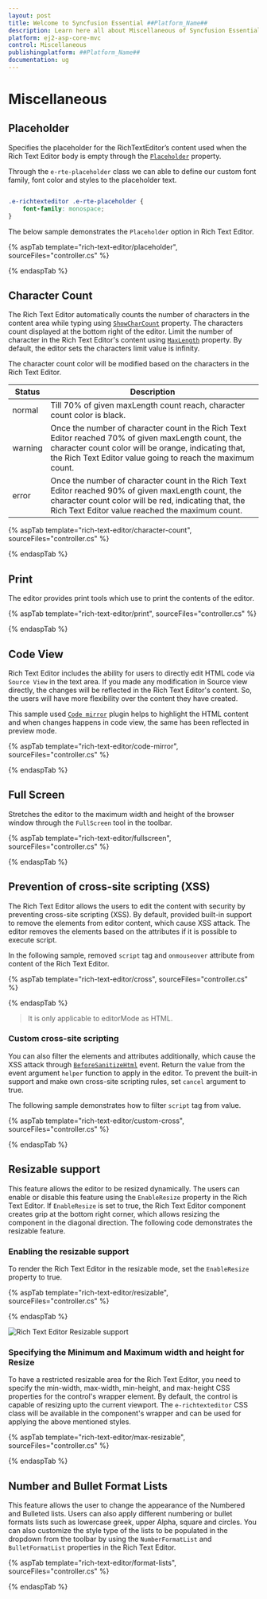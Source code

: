```yaml
---
layout: post
title: Welcome to Syncfusion Essential ##Platform_Name##
description: Learn here all about Miscellaneous of Syncfusion Essential ##Platform_Name## widgets based on HTML5 and jQuery.
platform: ej2-asp-core-mvc
control: Miscellaneous
publishingplatform: ##Platform_Name##
documentation: ug
---
```



# Miscellaneous

## Placeholder

Specifies the placeholder for the RichTextEditor’s content used when the Rich Text Editor body is empty through the [`Placeholder`](https://help.syncfusion.com/cr/aspnetcore-js2/Syncfusion.EJ2.RichTextEditor.RichTextEditor.html#Syncfusion_EJ2_RichTextEditor_RichTextEditor_Placeholder)  property.

Through the `e-rte-placeholder` class we can able to define our custom font family, font color and styles to the placeholder text.

```css

.e-richtexteditor .e-rte-placeholder {
    font-family: monospace;
}

```

The below sample demonstrates the `Placeholder` option in Rich Text Editor.

{% aspTab template="rich-text-editor/placeholder", sourceFiles="controller.cs" %}

{% endaspTab %}

## Character Count

The Rich Text Editor automatically counts the number of characters in the content area while typing using [`ShowCharCount`](https://help.syncfusion.com/cr/aspnetcore-js2/Syncfusion.EJ2.RichTextEditor.RichTextEditor.html#Syncfusion_EJ2_RichTextEditor_RichTextEditor_ShowCharCount) property. The characters count displayed at the bottom right of the editor. Limit the number of character in the Rich Text Editor's content using [`MaxLength`](https://help.syncfusion.com/cr/aspnetcore-js2/Syncfusion.EJ2.RichTextEditor.RichTextEditor.html#Syncfusion_EJ2_RichTextEditor_RichTextEditor_MaxLength) property. By default, the editor sets the characters limit value is infinity.

The character count color will be modified based on the characters in the Rich Text Editor.

| Status | Description |
|----------------|---------|
| normal | Till 70% of given maxLength count reach, character count color is black.|
| warning | Once the number of character count in the Rich Text Editor reached 70% of given maxLength count, the character count color will be orange, indicating that, the Rich Text Editor value going to reach the maximum count.|
| error | Once the number of character count in the Rich Text Editor reached 90% of given maxLength count, the character count color will be red, indicating that, the Rich Text Editor value reached the maximum count.|

{% aspTab template="rich-text-editor/character-count", sourceFiles="controller.cs" %}

{% endaspTab %}

## Print

The editor provides print tools which use to print the contents of the editor.

{% aspTab template="rich-text-editor/print", sourceFiles="controller.cs" %}

{% endaspTab %}

## Code View

Rich Text Editor includes the ability for users to directly edit HTML code via `Source View` in the text area. If you made any modification in Source view directly, the changes will be reflected in the Rich Text Editor's content. So, the users will have more flexibility over the content they have created.

This sample used [`Code mirror`](https://codemirror.net/) plugin helps to highlight the HTML content and when changes happens in code view, the same has been reflected in preview mode.

{% aspTab template="rich-text-editor/code-mirror", sourceFiles="controller.cs" %}

{% endaspTab %}

## Full Screen

Stretches the editor to the maximum width and height of the browser window through the `FullScreen` tool in the toolbar.

{% aspTab template="rich-text-editor/fullscreen", sourceFiles="controller.cs" %}

{% endaspTab %}

## Prevention of cross-site scripting (XSS)

The Rich Text Editor allows the users to edit the content with security by preventing cross-site
scripting (XSS). By default, provided built-in support to remove the elements from editor content, which cause XSS
attack. The editor removes the elements based on the attributes if it is possible to execute script.

In the following sample, removed `script` tag and `onmouseover` attribute from content of the Rich Text Editor.

{% aspTab template="rich-text-editor/cross", sourceFiles="controller.cs" %}

{% endaspTab %}

> It is only applicable to editorMode as HTML.

### Custom cross-site scripting

You can also filter the elements and attributes additionally, which cause the XSS attack through
[`BeforeSanitizeHtml`](https://help.syncfusion.com/cr/aspnetcore-js2/Syncfusion.EJ2.RichTextEditor.RichTextEditor.html#Syncfusion_EJ2_RichTextEditor_RichTextEditor_BeforeSanitizeHtml) event. Return the value from the event argument `helper` function to apply in the editor. To prevent the built-in support and make own cross-site scripting rules, set `cancel` argument to true.

The following sample demonstrates how to filter `script` tag from value.

{% aspTab template="rich-text-editor/custom-cross", sourceFiles="controller.cs" %}

{% endaspTab %}

## Resizable support

This feature allows the editor to be resized dynamically. The users can enable or disable this feature using the `EnableResize` property in the Rich Text Editor. If `EnableResize` is set to true, the Rich Text Editor component creates grip at the bottom right corner, which allows resizing the component in the diagonal direction. The following code demonstrates the resizable feature.

### Enabling the resizable support

To render the Rich Text Editor in the resizable mode, set the `EnableResize` property to true.

{% aspTab template="rich-text-editor/resizable", sourceFiles="controller.cs" %}

{% endaspTab %}

![Rich Text Editor Resizable support](./images/Resizable-Editor.png)

### Specifying the Minimum and Maximum width and height for Resize

To have a restricted resizable area for the Rich Text Editor, you need to specify the min-width, max-width, min-height, and max-height CSS properties for the control's wrapper element. By default, the control is capable of resizing upto the current viewport. The `e-richtexteditor` CSS class will be available in the component's wrapper and can be used for applying the above mentioned styles.

{% aspTab template="rich-text-editor/max-resizable", sourceFiles="controller.cs" %}

{% endaspTab %}

## Number and Bullet Format Lists

This feature allows the user to change the appearance of the Numbered and Bulleted lists. Users can also apply different numbering or bullet formats lists such as lowercase greek, upper Alpha, square and circles. You can also customize the style type of the lists to be populated in the dropdown from the toolbar by using the `NumberFormatList` and `BulletFormatList` properties in the Rich Text Editor.

{% aspTab template="rich-text-editor/format-lists", sourceFiles="controller.cs" %}

{% endaspTab %}